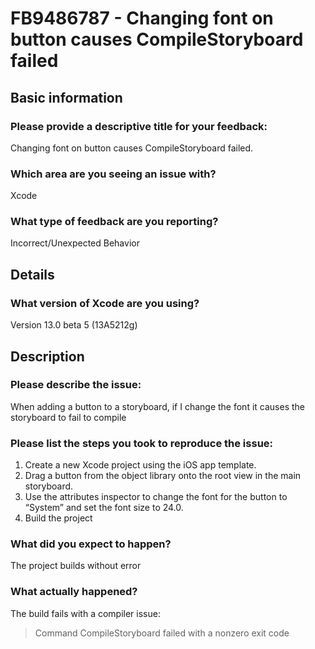 #  FB9486787 - Changing font on button causes CompileStoryboard failed

## Basic information

### Please provide a descriptive title for your feedback:

Changing font on button causes CompileStoryboard failed.

### Which area are you seeing an issue with?

Xcode

### What type of feedback are you reporting?

Incorrect/Unexpected Behavior

## Details

### What version of Xcode are you using?

Version 13.0 beta 5 (13A5212g)

## Description

### Please describe the issue:

When adding a button to a storyboard, if I change the font it causes the storyboard to fail to compile

### Please list the steps you took to reproduce the issue:

1. Create a new Xcode project using the iOS app template.
2. Drag a button from the object library onto the root view in the main storyboard.
3. Use the attributes inspector to change the font for the button to “System” and set the font size to 24.0.
4. Build the project

### What did you expect to happen?

The project builds without error

### What actually happened?

The build fails with a compiler issue:

> Command CompileStoryboard failed with a nonzero exit code
